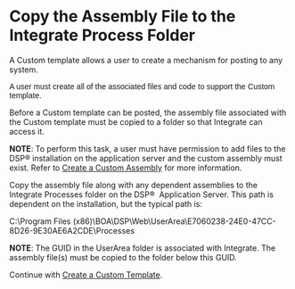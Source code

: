 # <span>Copy the Assembly File to the Integrate Process Folder</span>

A Custom template allows a user to create a mechanism for posting to any
system.

<span style="font-family: Arial, sans-serif;">A user must create all of
the associated files and code to support the Custom template.</span>

Before a Custom template can be posted, the assembly file associated
with the Custom template must be copied to a folder so that Integrate
can access it.

<span style="font-weight: bold;">NOTE</span>: To perform this task, a
user must have permission to add files to the DSP® installation on the
application server and the custom assembly must exist. Refer to [Create
a Custom Assembly](Create_a_Custom_Assembly.htm) for more information.

Copy the assembly file along with any dependent assemblies to the
Integrate Processes folder on the DSP®  Application Server. This path is
dependent on the installation, but the typical path is:

C:\\Program Files
(x86)\\BOA\\DSP\\Web\\UserArea\\E7060238-24E0-47CC-8D26-9E30AE6A2CDE\\Processes

<span style="font-weight: bold;">NOTE</span>: The GUID in the UserArea
folder is associated with Integrate. The assembly file(s) must be copied
to the folder below this GUID.

Continue with [Create a Custom
Template](Create_a_Custom_Template_Integrate.htm).
